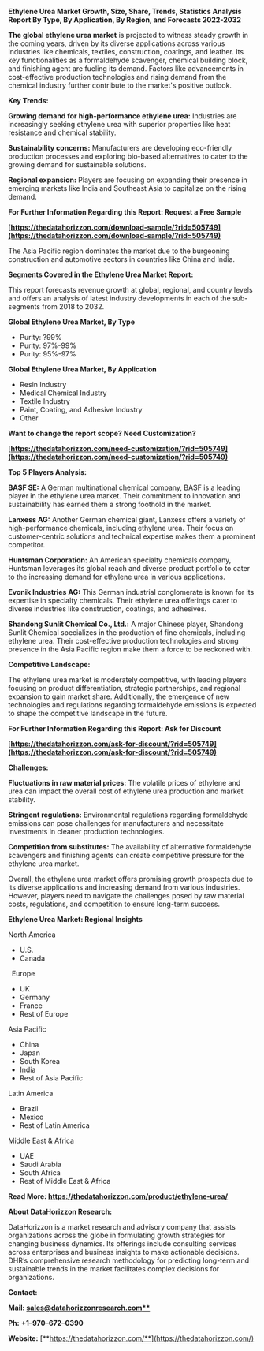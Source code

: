 ﻿**Ethylene Urea  Market Growth, Size, Share, Trends, Statistics Analysis Report By Type, By Application, By Region, and Forecasts 2022-2032**

**The global ethylene urea market** is projected to witness steady growth in the coming years, driven by its diverse applications across various industries like chemicals, textiles, construction, coatings, and leather. Its key functionalities as a formaldehyde scavenger, chemical building block, and finishing agent are fueling its demand. Factors like advancements in cost-effective production technologies and rising demand from the chemical industry further contribute to the market's positive outlook. 

**Key Trends:**

**Growing demand for high-performance ethylene urea:** Industries are increasingly seeking ethylene urea with superior properties like heat resistance and chemical stability.

**Sustainability concerns:** Manufacturers are developing eco-friendly production processes and exploring bio-based alternatives to cater to the growing demand for sustainable solutions.

**Regional expansion:** Players are focusing on expanding their presence in emerging markets like India and Southeast Asia to capitalize on the rising demand.

**For Further Information Regarding this Report: Request a Free Sample**	

[**https://thedatahorizzon.com/download-sample/?rid=505749](https://thedatahorizzon.com/download-sample/?rid=505749)** 

The Asia Pacific region dominates the market due to the burgeoning construction and automotive sectors in countries like China and India. 

**Segments Covered in the Ethylene Urea Market Report:** 

This report forecasts revenue growth at global, regional, and country levels and offers an analysis of latest industry developments in each of the sub-segments from 2018 to 2032.

**Global Ethylene Urea Market, By Type**

- Purity: ?99%
- Purity: 97%-99%
- Purity: 95%-97%

**Global Ethylene Urea Market, By Application**

- Resin Industry
- Medical Chemical Industry
- Textile Industry
- Paint, Coating, and Adhesive Industry
- Other

**Want to change the report scope? Need Customization?**

[**https://thedatahorizzon.com/need-customization/?rid=505749](https://thedatahorizzon.com/need-customization/?rid=505749)** 

**Top 5 Players Analysis:**

**BASF SE:** A German multinational chemical company, BASF is a leading player in the ethylene urea market. Their commitment to innovation and sustainability has earned them a strong foothold in the market.

**Lanxess AG:** Another German chemical giant, Lanxess offers a variety of high-performance chemicals, including ethylene urea. Their focus on customer-centric solutions and technical expertise makes them a prominent competitor.

**Huntsman Corporation:** An American specialty chemicals company, Huntsman leverages its global reach and diverse product portfolio to cater to the increasing demand for ethylene urea in various applications.

**Evonik Industries AG:** This German industrial conglomerate is known for its expertise in specialty chemicals. Their ethylene urea offerings cater to diverse industries like construction, coatings, and adhesives.

**Shandong Sunlit Chemical Co., Ltd.:** A major Chinese player, Shandong Sunlit Chemical specializes in the production of fine chemicals, including ethylene urea. Their cost-effective production technologies and strong presence in the Asia Pacific region make them a force to be reckoned with.

**Competitive Landscape:**

The ethylene urea market is moderately competitive, with leading players focusing on product differentiation, strategic partnerships, and regional expansion to gain market share. Additionally, the emergence of new technologies and regulations regarding formaldehyde emissions is expected to shape the competitive landscape in the future. 

**For Further Information Regarding this Report: Ask for Discount**	

[**https://thedatahorizzon.com/ask-for-discount/?rid=505749](https://thedatahorizzon.com/ask-for-discount/?rid=505749)** 

**Challenges:**

**Fluctuations in raw material prices:** The volatile prices of ethylene and urea can impact the overall cost of ethylene urea production and market stability.

**Stringent regulations:** Environmental regulations regarding formaldehyde emissions can pose challenges for manufacturers and necessitate investments in cleaner production technologies.

**Competition from substitutes:** The availability of alternative formaldehyde scavengers and finishing agents can create competitive pressure for the ethylene urea market.

Overall, the ethylene urea market offers promising growth prospects due to its diverse applications and increasing demand from various industries. However, players need to navigate the challenges posed by raw material costs, regulations, and competition to ensure long-term success.

**Ethylene Urea Market: Regional Insights**

North America

- U.S.
- Canada

` `Europe

- UK
- Germany
- France
- Rest of Europe

Asia Pacific

- China
- Japan
- South Korea
- India
- Rest of Asia Pacific

Latin America

- Brazil
- Mexico
- Rest of Latin America

Middle East & Africa

- UAE
- Saudi Arabia
- South Africa
- Rest of Middle East & Africa

**Read More: https://thedatahorizzon.com/product/ethylene-urea/**

**About DataHorizzon Research:**

DataHorizzon is a market research and advisory company that assists organizations across the globe in formulating growth strategies for changing business dynamics. Its offerings include consulting services across enterprises and business insights to make actionable decisions. DHR’s comprehensive research methodology for predicting long-term and sustainable trends in the market facilitates complex decisions for organizations.

**Contact:**

**Mail: [sales@datahorizzonresearch.com**](mailto:sales@datahorizzonresearch.com)**

**Ph:** **+1–970–672–0390**

**Website:** [**https://thedatahorizzon.com/**](https://thedatahorizzon.com/)

